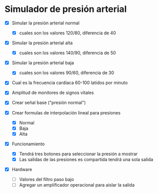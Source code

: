 
# Simulador de presión arterial

- [X] Simular la presión arterial normal 
  - [X] cuales son los valores 120/80, diferencia de 40
- [X] Simular la presión arterial alta 
  - [X] cuales son los valores 140/90, diferencia de 50
- [X] Simular la presión arterial baja 
  - [X] cuales son los valores 90/60, diferencia de 30
- [X] Cual es la frecuencia cardíaca 60-100 latidos por minuto
- [X] Amplitud de monitores de signos vitales

- [X] Crear señal base ("presión normal") 
- [X] Crear formulas de interpolación lineal para presiones
  - [X] Normal
  - [X] Baja
  - [X] Alta 

- [X] Funcionamiento
  - [X] Tendrá tres botones para seleccionar la presión a mostrar
  - [X] Las salidas de las presiones es compartida tendrá una sola salida

- [X] Hardware
  - [ ] Valores del filtro paso bajo
  - [ ] Agregar un amplificador operacional para aislar la salida